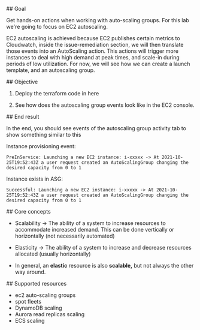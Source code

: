 ## Goal

Get hands-on actions when working with auto-scaling groups. For this lab we're going to focus on EC2 autoscaling.

EC2 autoscaling is achieved because EC2 publishes certain metrics to Cloudwatch, inside the issue-remediation section, we will then translate those events into an AutoScaling action. This actions will trigger more instances to deal with high demand at peak times, and scale-in during periods of low utilization. For now, we will see how we can create a launch template, and an autoscaling group.

## Objective

1. Deploy the terraform code in here

2. See how does the autoscaling group events look like in the EC2 console.


## End result

In the end, you should see events of the autoscaling group activity tab to show something similar to this


Instance provisioning event:
```
PreInService: Launching a new EC2 instance: i-xxxxx -> At 2021-10-25T19:52:43Z a user request created an AutoScalingGroup changing the desired capacity from 0 to 1
```

Instance exists in ASG:
```
Successful: Launching a new EC2 instance: i-xxxxx -> At 2021-10-25T19:52:43Z a user request created an AutoScalingGroup changing the desired capacity from 0 to 1
```


## Core concepts

- Scalability → The ability of a system to increase resources to accommodate increased demand. This can be done vertically or horizontally (not necessarily automated)

- Elasticity → The ability of a system to increase and decrease resources allocated (usually horizontally)

- In general, an **elastic** resource is also **scalable,** but not always the other way around.

## Supported resources

- ec2 auto-scaling groups
- spot fleets
- DynamoDB scaling
- Aurora read replicas scaling
- ECS scaling

